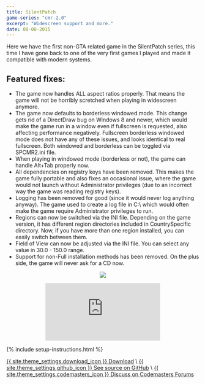 ```yaml
---
title: SilentPatch
game-series: "cmr-2.0"
excerpt: "Widescreen support and more."
date: 08-08-2015
---
```


Here we have the first non-GTA related game in the SilentPatch series, this time I have gone back to one of the very first games I played and made it compatible with modern systems.

## Featured fixes:
* The game now handles ALL aspect ratios properly.
That means the game will not be horribly scretched when playing in widescreen anymore.
* The game now defaults to borderless windowed mode. This change gets rid of a DirectDraw bug on Windows 8 and newer,
which would make the game run in a window even if fullscreen is requested, also affecting performance negatively.
Fullscreen borderless windowed mode does not have any of these issues, and looks identical to real fullscreen.
Both windowed and borderless can be toggled via SPCMR2.ini file.
* When playing in windowed mode (borderless or not), the game can handle Alt+Tab properly now.
* All dependencies on registry keys have been removed. This makes the game fully portable and also fixes an
occasional issue, where the game would not launch without Administrator privileges (due to an incorrect way
the game was reading registry keys).
* Logging has been removed for good (since it would never log anything anyway). The game used to create
a log file in C:\ which would often make the game require Administrator privileges to run.
* Regions can now be switched via the INI file. Depending on the game version, it has different region directories
included in CountrySpecific directory. Now, if you have more than one region installed, you can easily switch
between them.
* Field of View can now be adjusted via the INI file. You can select any value in 30.0 - 150.0 range.
* Support for non-Full installation methods has been removed. On the plus side, the game will never ask for a CD now.

<p class="mod-screenshot" align="center">
<a href="https://i.imgur.com/4mdV2aV.jpg"><img src="https://i.imgur.com/4mdV2aVl.jpg"></a>
</p>

<div align="center" class="video-container">
<iframe src="https://www.youtube.com/embed/p0HMeN27Rcw" frameborder="0" allowfullscreen></iframe>
</div>

{% include setup-instructions.html %}

<a href="https://github.com/CookiePLMonster/SilentPatchCMR2/releases/download/BETA1/silentpatch_cmr2.zip" class="button" role="button">{{ site.theme_settings.download_icon }} Download</a> \\
<a href="https://github.com/CookiePLMonster/SilentPatchCMR2" class="button github" role="button" target="_blank">{{ site.theme_settings.github_icon }} See source on GitHub</a> \\
<a href="https://forums.codemasters.com/topic/7492-colin-mcrae-rally-20-patching-the-game-for-modern-standards/" class="button forums" role="button">{{ site.theme_settings.codemasters_icon }} Discuss on Codemasters Forums</a>